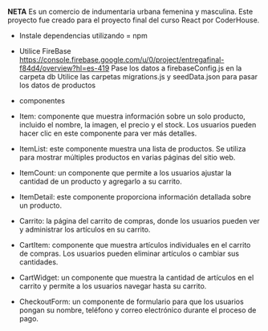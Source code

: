 **NETA**
Es un comercio de indumentaria urbana femenina y masculina. Este proyecto fue creado para el proyecto final del curso React por CoderHouse. 

- Instale dependencias utilizando = npm
- Utilice FireBase https://console.firebase.google.com/u/0/project/entregafinal-f84d4/overview?hl=es-419
Pase los datos a firebaseConfig.js en la carpeta db
Utilice las carpetas migrations.js y seedData.json para pasar los datos de productos 

- componentes

- Item: componente que muestra información sobre un solo producto, incluido el nombre, la imagen, el precio y el stock. Los usuarios pueden hacer clic en este componente para ver más detalles.

- ItemList: este componente muestra una lista de productos. Se utiliza para mostrar múltiples productos en varias páginas del sitio web.

- ItemCount: un componente que permite a los usuarios ajustar la cantidad de un producto y agregarlo a su carrito.

- ItemDetail: este componente proporciona información detallada sobre un producto.

- Carrito: la página del carrito de compras, donde los usuarios pueden ver y administrar los artículos en su carrito. 

- CartItem: componente que muestra artículos individuales en el carrito de compras. Los usuarios pueden eliminar artículos o cambiar sus cantidades.

- CartWidget: un componente que muestra la cantidad de artículos en el carrito y permite a los usuarios navegar hasta su carrito.

- CheckoutForm: un componente de formulario para que los usuarios pongan su nombre, teléfono y correo electrónico durante el proceso de pago.

